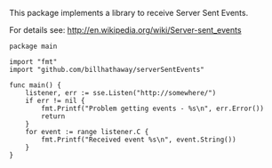 This package implements a library to receive Server Sent Events.  

For details see: http://en.wikipedia.org/wiki/Server-sent_events  

    package main

    import "fmt"
    import "github.com/billhathaway/serverSentEvents"

    func main() {
    	listener, err := sse.Listen("http://somewhere/")
    	if err != nil {
    		fmt.Printf("Problem getting events - %s\n", err.Error())
    		return
    	}
    	for event := range listener.C {
    		fmt.Printf("Received event %s\n", event.String())
    	}
    }

